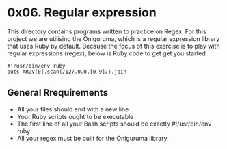 0x06. Regular expression
========================

This directory contains programs written to practice on Regex.
For this project we are utilising the Oniguruma, which is a regular expression library that uses Ruby by default.
Because the focus of this exercise is to play with regular expressions (regex), below is Ruby code to get get you started:

```
#!/usr/bin/env ruby
puts ARGV[0].scan(/127.0.0.[0-9]/).join
```

## General Rrequirements

- All your files should end with a new line
- Your Ruby scripts ought to be executable
- The first line of all your Bash scripts should be exactly #!/usr/bin/env ruby
- All your regex must be built for the Oniguruma library
